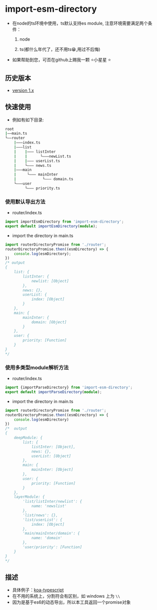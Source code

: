 # import-esm-directory

* 在node的ts环境中使用，ts默认支持es module, 注意环境需要满足两个条件：

  1. node
  
  2. ts(都什么年代了，还不用ts😁,用过不后悔)

* 如果帮助到您，可否在github上赐我一颗 ⭐️小星星 ⭐

## 历史版本

* [version 1.x](https://github.com/pomelott/import-esm-directory/blob/master/v1.md)

## 快速使用

* 例如有如下目录:

```bash
root
|——main.ts
└——router
    |———index.ts
    |———list
    |    |——— listInter
    |    |      └———newList.ts
    |    |——— userList.ts
    |    └——— news.ts
    |———main
    |     └——— mainInter
    |            └——— domain.ts
    └———user
         └——— priority.ts
```

### 使用默认导出方法

* router/index.ts

```ts
import importEsmDirectory from 'import-esm-directory';
export default importEsmDirectory(module);
```

* import the directory in main.ts

```ts
import routerDirectoryPromise from './router';
routerDirectoryPromise.then((esmDirectory) => {
    console.log(esmDirectory);
})
/* output
{
	list: {
		listInter: {
			newlist: [Object]
		},
		news: {},
		userList: {
			index: [Object]
		}
	},
	main: {
		mainInter: {
			domain: [Object]
		}
	},
	user: {
		priority: [Function]
	}
}
*/
```

### 使用多类型module解析方法

* router/index.ts

```ts
import {importParseDirectory} from 'import-esm-directory';
export default importParseDirectory(module);
```

* import the directory in main.ts

```ts
import routerDirectoryPromise from './router';
routerDirectoryPromise.then((esmDirectory) => {
    console.log(esmDirectory)
})
/*  output
{
	deepModule: {
		list: {
			listInter: [Object],
			news: {},
			userList: [Object]
		},
		main: {
			mainInter: [Object]
		},
		user: {
			priority: [Function]
		}
	},
	layerModule: {
		'list/listInter/newlist': {
			name: 'newslist'
		},
		'list/news': {},
		'list/userList': {
			index: [Object]
		},
		'main/mainInter/domain': {
			name: 'domain'
		},
		'user/priority': [Function]
	}
}
*/
```

## 描述

* 具体例子：[koa-typescript](https://github.com/pomelott/koa-typescript)
* 在不用的系统上，分割符会有区别，如 windows 上为 `\\`
* 因为是基于es6的动态导出，所以本工具返回一个promise对象
